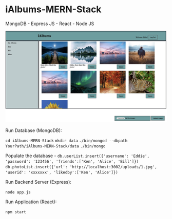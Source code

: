 # iAlbums-MERN-Stack

MongoDB - Express JS - React - Node JS

![](Screenshot.jpeg)  
 
Run Database (MongoDB):

`cd iAlbums-MERN-Stack`
`mkdir data`
`./bin/mongod --dbpath YourPath/iAlbums-MERN-Stack/data`
`./bin/mongo`

Populate the database - 
    `db.userList.insert({'username': 'Eddie', 'password': '123456', 'friends':['Ken', 'Alice', 'Bill']})`
    `db.photoList.insert({'url': 'http://localhost:3002/uploads/1.jpg', 'userid': 'xxxxxxx', 'likedby':['Ken', 'Alice']})`

Run Backend Server (Express):

`node app.js`

Run Application (React):

`npm start `